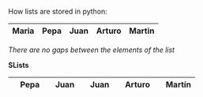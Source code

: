 How lists are stored in python:


| Maria | Pepa | Juan | Arturo | Martin |
|-------|------|------|--------|--------|

_There are no gaps between the elements of the list_

__SLists__

|     | Pepa |       | Juan |   | Juan |     | Arturo |     | Martín |
|-----|------|-------|--------|---|-------|-----|------|-----|--------|

